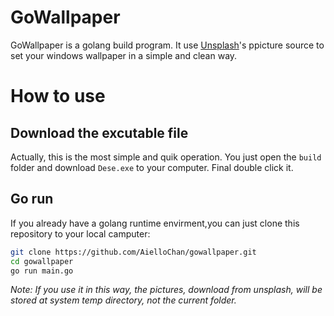 # GoWallpaper

GoWallpaper is a golang build program. It use [Unsplash](https://unsplash.com)'s ppicture source to set your windows wallpaper in a simple and clean way.

# How to use

## Download the excutable file

Actually, this is the most simple and quik operation. You just open the `build` folder and download `Dese.exe` to your computer. Final double click it. 

## Go run

If you already have a golang runtime envirment,you can just clone this repository to your local camputer:

```bash
git clone https://github.com/AielloChan/gowallpaper.git
cd gowallpaper
go run main.go
```

*Note: If you use it in this way, the pictures, download from unsplash, will be stored at system temp directory, not the current folder.*


